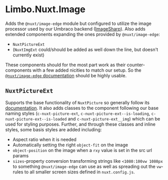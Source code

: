 # Limbo.Nuxt.Image

Adds the `@nuxt/image-edge` module but configured to utilize the image processor used by our Umbraco backend ([ImageSharp](https://docs.sixlabors.com/api/ImageSharp/SixLabors.ImageSharp.html)). Also adds extended components expanding the ones provided by `@nuxt/image-edge`:

* `NuxtPictureExt`
* (`NuxtImgExt` could/should be added as well down the line, but doesn't currently exist)

These components should for the most part work as their counter-components with a few added nicities to match our setup.
So the [`@nuxt/image-edge` documentation](https://image.nuxtjs.org/components/nuxt-picture) should be highly usable.

## `NuxtPictureExt`

Supports the base functionality of `NuxtPicture` so generally follow its [documentation](https://image.nuxtjs.org/components/nuxt-picture). It also adds classes to the component following our base naming styles (`c-nuxt-picture-ext`, `c-nuxt-picture-ext--is-loading`, `c-nuxt-picture-ext--is-loaded` and `c-nuxt-picture-ext__img`) which can be used for styling purposes. Further, and through these classes and inline styles, some basis styles are added including:

* Aspect ratio when it is needed
* Automatically setting the right `object-fit` on the image
* `object-position` on the image when a `rxy` value is set in the src url params
* `sizes`-property conversion transforming strings like `<1080:100vw 1080px` to something `@nuxt/image-edge` can use as well as spreading out the `vw`-rules to all smaller screen sizes defined in `nuxt.config.js`.